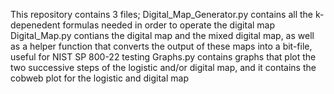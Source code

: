 This repository contains 3 files;
Digital_Map_Generator.py contains all the k-depenedent formulas needed in order to operate the digital map
Digital_Map.py contians the digital map and the mixed digital map, as well as a helper function that converts the output of these maps into a bit-file, useful for NIST SP 800-22 testing
Graphs.py contains graphs that plot the two successive steps of the logistic and/or digital map, and it contains the cobweb plot for the logistic and digital map
